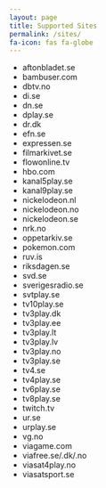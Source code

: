 ```yaml
---
layout: page
title: Supported Sites
permalink: /sites/
fa-icon: fas fa-globe
---
```

* aftonbladet.se
* bambuser.com
* dbtv.no
* di.se
* dn.se
* dplay.se
* dr.dk
* efn.se
* expressen.se
* filmarkivet.se
* flowonline.tv
* hbo.com
* kanal5play.se
* kanal9play.se
* nickelodeon.nl
* nickelodeon.no
* nickelodeon.se
* nrk.no
* oppetarkiv.se
* pokemon.com
* ruv.is
* riksdagen.se
* svd.se
* sverigesradio.se
* svtplay.se
* tv10play.se
* tv3play.dk
* tv3play.ee
* tv3play.lt
* tv3play.lv
* tv3play.no
* tv3play.se
* tv4.se
* tv4play.se
* tv6play.se
* tv8play.se
* twitch.tv
* ur.se
* urplay.se
* vg.no
* viagame.com
* viafree.se/.dk/.no
* viasat4play.no
* viasatsport.se
